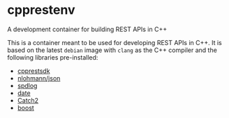 # cpprestenv

A development container for building REST APIs in C++

This is a container meant to be used for developing REST APIs in C++. It is based on the latest `debian` image with `clang` as the C++ compiler and the following libraries pre-installed:

- [cpprestsdk](https://github.com/microsoft/cpprestsdk)
- [nlohmann/json](https://github.com/nlohmann/json)
- [spdlog](https://github.com/gabime/spdlog)
- [date](https://github.com/HowardHinnant/date)
- [Catch2](https://github.com/catchorg/Catch2)
- [boost](https://www.boost.org/)
